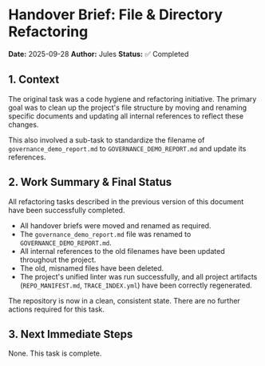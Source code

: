# Handover Brief: File & Directory Refactoring

**Date:** 2025-09-28
**Author:** Jules
**Status:** ✅ Completed

## 1. Context

The original task was a code hygiene and refactoring initiative. The primary goal was to clean up the project's file structure by moving and renaming specific documents and updating all internal references to reflect these changes.

This also involved a sub-task to standardize the filename of `governance_demo_report.md` to `GOVERNANCE_DEMO_REPORT.md` and update its references.

## 2. Work Summary & Final Status

All refactoring tasks described in the previous version of this document have been successfully completed.

*   All handover briefs were moved and renamed as required.
*   The `governance_demo_report.md` file was renamed to `GOVERNANCE_DEMO_REPORT.md`.
*   All internal references to the old filenames have been updated throughout the project.
*   The old, misnamed files have been deleted.
*   The project's unified linter was run successfully, and all project artifacts (`REPO_MANIFEST.md`, `TRACE_INDEX.yml`) have been correctly regenerated.

The repository is now in a clean, consistent state. There are no further actions required for this task.

## 3. Next Immediate Steps

None. This task is complete.